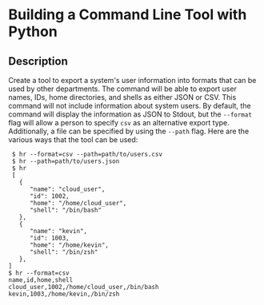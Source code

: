 # Building a Command Line Tool with Python

## Description

Create a tool to export a system's user information into formats that can be used by other departments. The command will be able to export user names, IDs, home directories, and shells as either JSON or CSV. This command will not include information about system users. By default, the command will display the information as JSON to Stdout, but the `--format` flag will allow a person to specify `csv` as an alternative export type. Additionally, a file can be specified by using the `--path` flag. Here are the various ways that the tool can be used:

```
 $ hr --format=csv --path=path/to/users.csv
 $ hr --path=path/to/users.json
 $ hr
 [
   {
      "name": "cloud_user",
      "id": 1002,
      "home": "/home/cloud_user",
      "shell": "/bin/bash"
   },
   {
      "name": "kevin",
      "id": 1003,
      "home": "/home/kevin",
      "shell": "/bin/zsh"
   },
]
$ hr --format=csv
name,id,home,shell
cloud_user,1002,/home/cloud_user,/bin/bash
kevin,1003,/home/kevin,/bin/zsh
```
